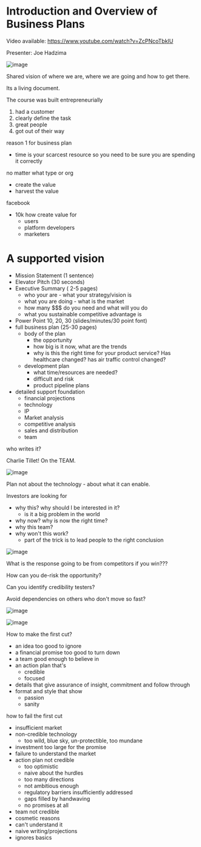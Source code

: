 # Introduction and Overview of Business Plans

Video available: https://www.youtube.com/watch?v=ZcPNcoTbkIU

Presenter: Joe Hadzima

![image](https://user-images.githubusercontent.com/62838185/152430638-c600bde9-3916-4f06-b5a4-11c3ff72d805.png)

Shared vision of where we are, where we are going and how to get there.

Its a living document.

The course was built entrepreneurially

1. had a customer
2. clearly define the task
3. great people
4. got out of their way

reason 1 for business plan

- time is your scarcest resource so you need to be sure you are spending it correctly

no matter what type or org

- create the value
- harvest the value

facebook

- 10k how create value for
  - users
  - platform developers
  - marketers


# A supported vision

- Mission Statement (1 sentence)
- Elevator Pitch (30 seconds)
- Executive Summary ( 2-5 pages)
  - who your are - what your strategy/vision is
  - what you are doing - what is the market
  - how many $$$ do you need and what will you do
  - what you sustainable competitive advantage is
- Power Point 10, 20, 30  (slides/minutes/30 point font)
- full business plan (25-30 pages)
  - body of the plan
    - the opportunity
    - how big is it now, what are the trends
    - why is this the right time for your product service? Has healthcare changed? has air traffic control changed?
  - development plan
    - what time/resources are needed?
    - difficult and risk
    - product pipeline plans
- detailed support foundation
  - financial projections
  - technology
  - IP
  - Market analysis
  - competitive analysis
  - sales and distribution
  - team

who writes it?

Charlie Tillet! On the TEAM.

![image](https://user-images.githubusercontent.com/62838185/152426678-0be2d776-56ec-4649-9f90-720c852cc0ea.png)

Plan not about the technology - about what it can enable.

Investors are looking for

- why this? why should I be interested in it?
  - is it a big problem in the world
- why now? why is now the right time?
- why this team?
- why won't this work?
  - part of the trick is to lead people to the right conclusion

![image](https://user-images.githubusercontent.com/62838185/152427683-8626f72a-e44b-4027-b26e-aa3c0605a83d.png)

 What is the response going to be from competitors if you win???
 
 How can you de-risk the opportunity?
 
 Can you identify credibility testers?
 
 Avoid dependencies on others who don't move so fast?
 
 ![image](https://user-images.githubusercontent.com/62838185/152429389-475d377c-d366-4432-a0af-df0e19136b0d.png)

 ![image](https://user-images.githubusercontent.com/62838185/152429561-8a52c918-dfee-441d-ac96-0b0a61ce16f7.png)

How to make the first cut?

- an idea too good to ignore
- a financial promise too good to turn down
- a team good enough to believe in
- an action plan that's
  - credible
  - focused
- details that give assurance of insight, commitment and follow through
- format and style that show
  - passion
  - sanity

how to fail the first cut

- insufficient market
- non-credible technology
  - too wild, blue sky, un-protectible, too mundane
- investment too large for the promise
- failure to understand the market
- action plan not credible
  - too optimistic
  - naive about the hurdles
  - too many directions
  - not ambitious enough
  - regulatory barriers insufficiently addressed
  - gaps filled by handwaving
  - no promises at all
- team not credible
- cosmetic reasons
- can't understand it
- naive writing/projections
- ignores basics
